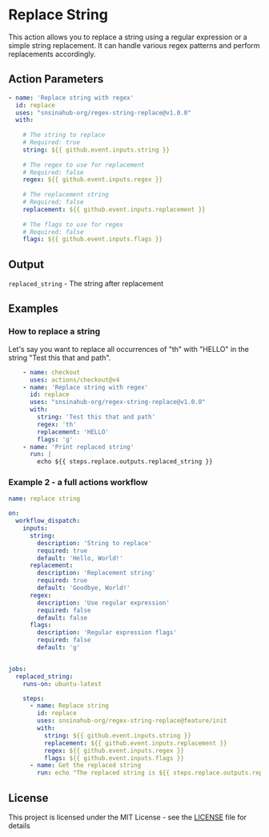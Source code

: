 # Replace String

This action allows you to replace a string using a regular expression or a simple string replacement. It can handle various regex patterns and perform replacements accordingly.

## Action Parameters
```YAML
- name: 'Replace string with regex'
  id: replace
  uses: "snsinahub-org/regex-string-replace@v1.0.0"
  with:
  
    # The string to replace
    # Required: true
    string: ${{ github.event.inputs.string }}
    
    # The regex to use for replacement
    # Required: false
    regex: ${{ github.event.inputs.regex }}
    
    # The replacement string
    # Required: false
    replacement: ${{ github.event.inputs.replacement }}
    
    # The flags to use for regex
    # Required: false
    flags: ${{ github.event.inputs.flags }}
```

## Output

```replaced_string``` - The string after replacement

## Examples

### How to replace a string

Let's say you want to replace all occurrences of "th" with "HELLO" in the string "Test this that and path".

```YAML
    - name: checkout
      uses: actions/checkout@v4
    - name: 'Replace string with regex'
      id: replace
      uses: "snsinahub-org/regex-string-replace@v1.0.0"
      with:
        string: 'Test this that and path'
        regex: 'th'
        replacement: 'HELLO'
        flags: 'g'
    - name: 'Print replaced string'        
      run: |
        echo ${{ steps.replace.outputs.replaced_string }}
```

### Example 2 - a full actions workflow

```YAML
name: replace string

on:
  workflow_dispatch:
    inputs:
      string:
        description: 'String to replace'
        required: true
        default: 'Hello, World!'
      replacement:
        description: 'Replacement string'
        required: true
        default: 'Goodbye, World!'
      regex:
        description: 'Use regular expression'
        required: false
        default: false
      flags:
        description: 'Regular expression flags'
        required: false
        default: 'g'


jobs:
  replaced_string:  
    runs-on: ubuntu-latest

    steps:
      - name: Replace string
        id: replace
        uses: snsinahub-org/regex-string-replace@feature/init
        with:
          string: ${{ github.event.inputs.string }}
          replacement: ${{ github.event.inputs.replacement }}
          regex: ${{ github.event.inputs.regex }}
          flags: ${{ github.event.inputs.flags }}
      - name: Get the replaced string
        run: echo "The replaced string is ${{ steps.replace.outputs.replaced_string }}"
```

## License

This project is licensed under the MIT License - see the [LICENSE](LICENSE) file for details
